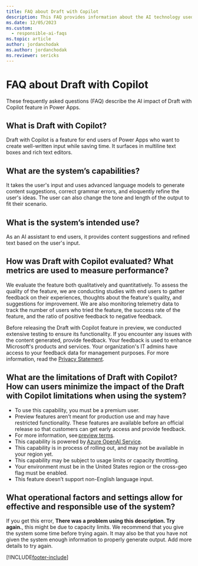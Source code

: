 ```yaml
---
title: FAQ about Draft with Copilot
description: This FAQ provides information about the AI technology used in Draft with Copilot, along with key considerations and details about how AI is used, how it was tested and evaluated, and any specific limitations.
ms.date: 12/05/2023
ms.custom: 
  - responsible-ai-faqs
ms.topic: article
author: jordanchodak
ms.author: jordanchodak
ms.reviewer: sericks
---
```


# FAQ about Draft with Copilot

These frequently asked questions (FAQ) describe the AI impact of Draft with Copilot feature in Power Apps.

##  What is Draft with Copilot? 

Draft with Copilot is a feature for end users of Power Apps who want to create well-written input while saving time. It surfaces in multiline text boxes and rich text editors.

## What are the system’s capabilities? 

It takes the user's input and uses advanced language models to generate content suggestions, correct grammar errors, and eloquently refine the user's ideas. The user can also change the tone and length of the output to fit their scenario.

## What is the system’s intended use? 

As an AI assistant to end users, it provides content suggestions and refined text based on the user's input.

## How was Draft with Copilot evaluated? What metrics are used to measure performance? 

We evaluate the feature both qualitatively and quantitatively. To assess the quality of the feature, we are conducting studies with end users to gather feedback on their experiences, thoughts about the feature's quality, and suggestions for improvement. We are also monitoring telemetry data to track the number of users who tried the feature, the success rate of the feature, and the ratio of positive feedback to negative feedback.

Before releasing the Draft with Copilot feature in preview, we conducted extensive testing to ensure its functionality. If you encounter any issues with the content generated, provide feedback. Your feedback is used to enhance Microsoft's products and services. Your organization's IT admins have access to your feedback data for management purposes. For more information, read the [Privacy Statement](https://go.microsoft.com/fwlink/?linkid=2182930%22%20\t%20%22_blank).

## What are the limitations of Draft with Copilot? How can users minimize the impact of the Draft with Copilot limitations when using the system? 

- To use this capability, you must be a premium user. 
- Preview features aren’t meant for production use and may have restricted functionality. These features are available before an official release so that customers can get early access and provide feedback. 
- For more information, see [preview terms](https://go.microsoft.com/fwlink/?linkid=2189520). 
- This capability is powered by [Azure OpenAI Service](/azure/cognitive-services/openai/overview). 
- This capability is in process of rolling out, and may not be available in your region yet. 
- This capability may be subject to usage limits or capacity throttling. 
- Your environment must be in the United States region or the cross-geo flag must be enabled.
- This feature doesn’t support non-English language input. 

## What operational factors and settings allow for effective and responsible use of the system? 

If you get this error, **There was a problem using this description. Try again.**, this might be due to capacity limits. We recommend that you give the system some time before trying again. It may also be that you have not given the system enough information to properly generate output.  Add more details to try again.

 
[!INCLUDE[footer-include](../../includes/footer-banner.md)]
